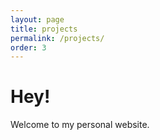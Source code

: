 ```yaml
---
layout: page
title: projects
permalink: /projects/
order: 3
---
```


# Hey!

Welcome to my personal website.